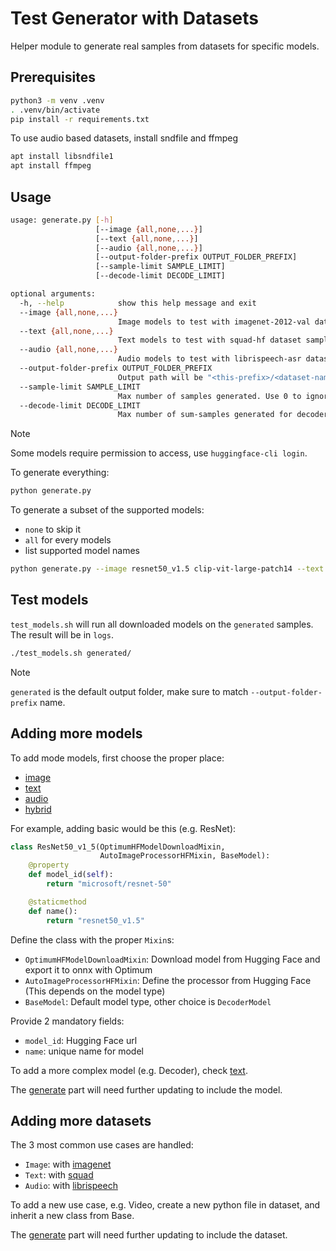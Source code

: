 # Test Generator with Datasets

Helper module to generate real samples from datasets for specific models.

## Prerequisites

```bash
python3 -m venv .venv
. .venv/bin/activate
pip install -r requirements.txt
```

To use audio based datasets, install sndfile and ffmpeg
```bash
apt install libsndfile1
apt install ffmpeg
```

## Usage

```bash
usage: generate.py [-h]
                   [--image {all,none,...}]
                   [--text {all,none,...}]
                   [--audio {all,none,...}]
                   [--output-folder-prefix OUTPUT_FOLDER_PREFIX]
                   [--sample-limit SAMPLE_LIMIT]
                   [--decode-limit DECODE_LIMIT]

optional arguments:
  -h, --help            show this help message and exit
  --image {all,none,...}
                        Image models to test with imagenet-2012-val dataset samples
  --text {all,none,...}
                        Text models to test with squad-hf dataset samples
  --audio {all,none,...}
                        Audio models to test with librispeech-asr dataset samples
  --output-folder-prefix OUTPUT_FOLDER_PREFIX
                        Output path will be "<this-prefix>/<dataset-name>/<model-name>"
  --sample-limit SAMPLE_LIMIT
                        Max number of samples generated. Use 0 to ignore it.
  --decode-limit DECODE_LIMIT
                        Max number of sum-samples generated for decoder models. Use 0 to ignore it. (Only for decoder models)
```

> [!NOTE]
> Some models require permission to access, use `huggingface-cli login`.

To generate everything:
```bash
python generate.py
```

To generate a subset of the supported models:
- `none` to skip it
- `all` for every models
- <name> list supported model names

```bash
python generate.py --image resnet50_v1.5 clip-vit-large-patch14 --text none --audio none
```

## Test models

`test_models.sh` will run all downloaded models on the `generated` samples. The result will be in `logs`.

```bash
./test_models.sh generated/
```

> [!NOTE]
> `generated` is the default output folder, make sure to match `--output-folder-prefix` name.

## Adding more models

To add mode models, first choose the proper place:
- [image](./sample_generator/model/image.py)
- [text](./sample_generator/model/text.py)
- [audio](./sample_generator/model/audio.py)
- [hybrid](./sample_generator/model/hybrid.py)

For example, adding basic would be this (e.g. ResNet):

```python
class ResNet50_v1_5(OptimumHFModelDownloadMixin,
                    AutoImageProcessorHFMixin, BaseModel):
    @property
    def model_id(self):
        return "microsoft/resnet-50"

    @staticmethod
    def name():
        return "resnet50_v1.5"
```

Define the class with the proper `Mixin`s:
- `OptimumHFModelDownloadMixin`: Download model from Hugging Face and export it to onnx with Optimum
- `AutoImageProcessorHFMixin`: Define the processor from Hugging Face (This depends on the model type)
- `BaseModel`: Default model type, other choice is `DecoderModel`

Provide 2 mandatory fields:
- `model_id`: Hugging Face url
- `name`: unique name for model

To add a more complex model (e.g. Decoder), check [text](./sample_generator/model/text.py).

The [generate](./generate.py) part will need further updating to include the model.

## Adding more datasets

The 3 most common use cases are handled:
- `Image`:  with [imagenet](./sample_generator/dataset/imagenet.py)
- `Text`:  with [squad](./sample_generator/dataset/squad.py)
- `Audio`:  with [librispeech](./sample_generator/dataset/librispeech.py)

To add a new use case, e.g. Video, create a new python file in dataset, and inherit a new class from Base.

The [generate](./generate.py) part will need further updating to include the dataset.
